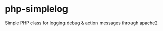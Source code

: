 php-simplelog
=============

Simple PHP class for logging debug &amp; action messages through apache2
